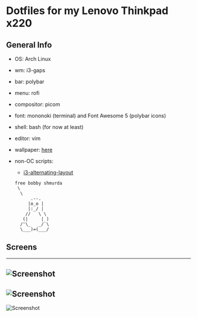 # Dotfiles for my Lenovo Thinkpad x220

## General Info

- OS: Arch Linux

- wm: i3-gaps

- bar: polybar

- menu: rofi

- compositor: picom

- font: mononoki (terminal) and Font Awesome 5 (polybar icons)

- shell: bash (for now at least)

- editor: vim

- wallpaper: [here](https://i.imgur.com/phAQb7W.png)

- non-OC scripts:
     * [i3-alternating-layout](https://github.com/olemartinorg/i3-alternating-layout)

  
      free bobby shmurda 
       \
        \
            .--.
           |o_o |
           |:_/ |
          //   \ \
         (|     | )
        /'\_   _/`\
        \___)=(___/


## Screens
---
![Screenshot](https://i.imgur.com/9mYr7Ja.jpg)
---
![Screenshot](https://i.imgur.com/ZFZ4CZF.png)
---
![Screenshot](https://i.imgur.com/panJNzn.jpg)
